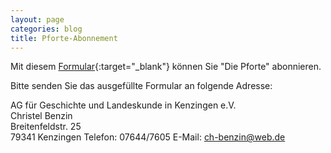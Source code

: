 ```yaml
---
layout: page
categories: blog
title: Pforte-Abonnement
---
```


Mit diesem
[Formular](https://drive.google.com/file/d/17ksjswpsLagk2bh-d7gFBu_FVhZLrp8G/view?usp=sharing){:target="_blank"}
können Sie "Die Pforte" abonnieren.

Bitte senden Sie das ausgefüllte Formular an folgende Adresse:

AG für Geschichte und Landeskunde in Kenzingen e.V.  
Christel Benzin  
Breitenfeldstr. 25  
79341 Kenzingen
Telefon: 07644/7605
E-Mail: ch-benzin@web.de
